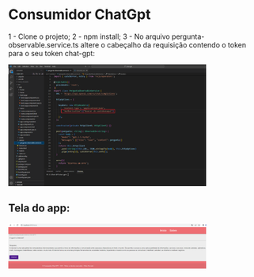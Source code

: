 # Consumidor ChatGpt

1 - Clone o projeto;
2 - npm install;
3 - No arquivo pergunta-observable.service.ts altere o cabeçalho da requisição contendo o token para o seu token chat-gpt:

<img src="https://github.com/fpreviatti/consumidor-chat-gpt/blob/main/token.png" width="400px" height="auto">

## Tela do app:

<img src="https://github.com/fpreviatti/consumidor-chat-gpt/blob/main/consumidor.png" width="400px" height="auto">
